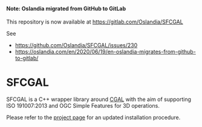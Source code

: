 #### Note: Oslandia migrated from GitHub to GitLab
This repository is now available at https://gitlab.com/Oslandia/SFCGAL

See

- https://github.com/Oslandia/SFCGAL/issues/230
- https://oslandia.com/en/2020/06/19/en-oslandia-migrates-from-github-to-gitlab/

SFCGAL
======

SFCGAL is a C++ wrapper library around [CGAL](http://www.cgal.org) with the aim of supporting ISO 191007:2013 and OGC Simple Features for 3D operations.

Please refer to the <a href="http://oslandia.github.io/SFCGAL">project page</a> for an updated installation procedure.
